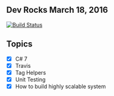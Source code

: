 ## Dev Rocks March 18, 2016

[![Build Status](https://travis-ci.org/wk-j/dev-rock.svg?branch=master)](https://travis-ci.org/wk-j/dev-rock)

## Topics

- [x] C# 7
- [x] Travis
- [x] Tag Helpers
- [x] Unit Testing
- [x] How to build highly scalable system
